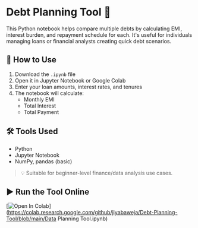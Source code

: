 # Debt Planning Tool 🧮

This Python notebook helps compare multiple debts by calculating EMI, interest burden, and repayment schedule for each. It's useful for individuals managing loans or financial analysts creating quick debt scenarios.

## 📂 How to Use
1. Download the `.ipynb` file
2. Open it in Jupyter Notebook or Google Colab
3. Enter your loan amounts, interest rates, and tenures
4. The notebook will calculate:
   - Monthly EMI
   - Total Interest
   - Total Payment

## 🛠️ Tools Used
- Python
- Jupyter Notebook
- NumPy, pandas (basic)

> 💡 Suitable for beginner-level finance/data analysis use cases.

## ▶️ Run the Tool Online
[![Open In Colab](https://colab.research.google.com/assets/colab-badge.svg)](https://colab.research.google.com/github/jiyabaweja/Debt-Planning-Tool/blob/main/Data Planning Tool.ipynb)
